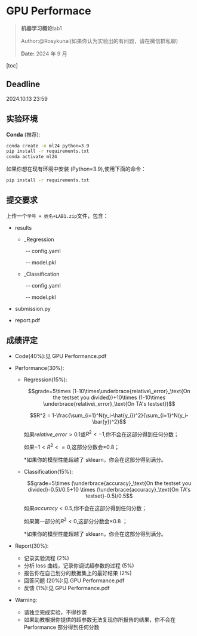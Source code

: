 # GPU Performace

> <p><strong>机器学习概论</strong>lab1</p>
>
> Author:@Rosykunai(如果你认为实验出的有问题，请在微信群私聊)
>
> <p><strong>Date:</strong> 2024 年 9 月</p>

[toc]

## Deadline

2024.10.13 23:59

## 实验环境

**Conda** (推荐):

```bash
conda create -n ml24 python=3.9
pip install -r requirements.txt
conda activate ml24
```

如果你想在现有环境中安装 (Python=3.9),使用下面的命令：

```bash
pip install -r requirements.txt
```

## 提交要求

上传一个`学号 + 姓名+LAB1.zip`文件，包含：

- results

  - \_Regression

    ​ -- config.yaml

    ​ -- model.pkl

  - \_Classification

    ​ -- config.yaml

    ​ -- model.pkl

- submission.py

- report.pdf

## 成绩评定

- Code(40%):见 GPU Performance.pdf

- Performance(30%):

  - Regression(15%):

    $$grade=5\times (1-10\times\underbrace{relative\_error}_\text{On the testset you divided})+10\times (1-10\times \underbrace{relative\_error}_\text{On TA's testset})$$

    $$R^2 = 1-\frac{\sum_{i=1}^N(y_i-\hat{y_i})^2}{\sum_{i=1}^N(y_i-\bar{y})^2}$$

    如果$relative\_error>0.1$或$R^2<-1$,你不会在这部分得到任何分数；

    如果$-1<R^2<=0$,这部分分数会$\times 0.8$；

    \*如果你的模型性能超越了 sklearn，你会在这部分得到满分。

  - Classification(15%):

    $$grade=5\times (\underbrace{accuracy}_\text{On the testset you divided}-0.5)/0.5+10 \times (\underbrace{accuracy}_\text{On TA's testset}-0.5)/0.5$$

    如果$accuracy<0.5$,你不会在这部分得到任何分数；

    如果第一部分的$R^2<0$,这部分分数会$\times 0.8$ ；

    \*如果你的模型性能超越了 sklearn，你会在这部分得到满分。

- Report(30%):

  - 记录实验流程 (2%)
  - 分析 loss 曲线，记录你调试超参数的过程 (5%)
  - 报告你在自己划分的数据集上的最好结果 (2%)
  - 回答问题 (20%):见 GPU Performance.pdf
  - 反馈 (1%):见 GPU Performance.pdf

- Warning:

  - 请独立完成实验，不得抄袭
  - 如果助教根据你提供的超参数无法复现你所报告的结果，你不会在 Performance 部分得到任何分数
